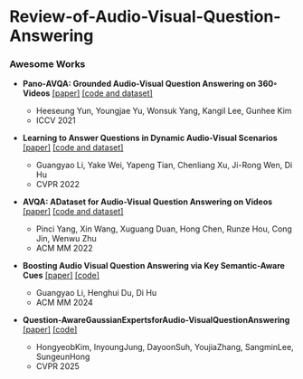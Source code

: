 # Review-of-Audio-Visual-Question-Answering

### Awesome Works

- **Pano-AVQA: Grounded Audio-Visual Question Answering on 360◦ Videos** [[paper]](https://hs-yn.github.io/assets/pdf/2021iccv_panoavqa.pdf) [[code and dataset]](https://github.com/HS-YN/PanoAVQA)
  -  Heeseung Yun, Youngjae Yu, Wonsuk Yang, Kangil Lee, Gunhee Kim
  - ICCV 2021

- **Learning to Answer Questions in Dynamic Audio-Visual Scenarios** [[paper]](https://openaccess.thecvf.com/content/CVPR2022/papers/Li_Learning_To_Answer_Questions_in_Dynamic_Audio-Visual_Scenarios_CVPR_2022_paper.pdf) [[code and dataset]](https://github.com/GeWu-Lab/MUSIC-AVQA)
  -  Guangyao Li, Yake Wei, Yapeng Tian, Chenliang Xu, Ji-Rong Wen, Di Hu
  - CVPR 2022
 
- **AVQA: ADataset for Audio-Visual Question Answering on Videos** [[paper]](https://dl.acm.org/doi/10.1145/3503161.3548291) [[code and dataset]](https://github.com/AlyssaYoung/AVQA)
  -  Pinci Yang, Xin Wang, Xuguang Duan, Hong Chen, Runze Hou, Cong Jin, Wenwu Zhu
  - ACM MM  2022

- **Boosting Audio Visual Question Answering via Key Semantic-Aware Cues** [[paper]](https://arxiv.org/pdf/2407.20693) [[code]](https://github.com/GeWu-Lab/TSPM)
  -  Guangyao Li, Henghui Du, Di Hu
  - ACM MM 2024

- **Question-AwareGaussianExpertsforAudio-VisualQuestionAnswering** [[paper]](https://openaccess.thecvf.com/content/CVPR2025/papers/Kim_Question-Aware_Gaussian_Experts_for_Audio-Visual_Question_Answering_CVPR_2025_paper.pdf) [[code]](https://github.com/AIM-SKKU/QA-TIGER)
  -   HongyeobKim, InyoungJung, DayoonSuh, YoujiaZhang, SangminLee, SungeunHong
  - CVPR 2025
